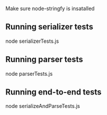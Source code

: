 Make sure node-stringfy is insatalled 

## Running serializer tests
node serializerTests.js

## Running parser tests
node parserTests.js

## Running end-to-end tests
node serializeAndParseTests.js



